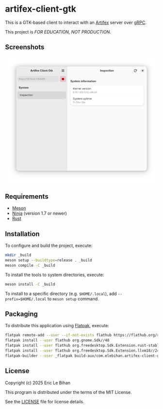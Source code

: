 # artifex-client-gtk

This is a GTK-based client to interact with an [Artifex][artifex] server over [gRPC][GRPC].

This project is *FOR EDUCATION, NOT PRODUCTION*.

## Screenshots

<div align="center">

![screenshot](data/screenshots/system-information.png)

</div>

## Requirements

- [Meson](http://mesonbuild.com/)
- [Ninja](https://ninja-build.org/) (version 1.7 or newer)
- [Rust](https://rust-lang.org)

## Installation

To configure and build the project, execute:

```sh
mkdir _build
meson setup --buildtype=release . _build
meson compile -C _build
```

To install the tools to system directories, execute:

```sh
meson install -C _build
```

To install to a specific directory (e.g. ``$HOME/.local``), add
``--prefix=$HOME/.local`` to ``meson setup`` command.

## Packaging

To distribute this application using [Flatpak](https://flatpak.org/), execute:

```sh
flatpak remote-add --user --if-not-exists flathub https://flathub.org/repo/flathub.flatpakrepo
flatpak install --user flathub org.gnome.Sdk//48
flatpak install --user flathub org.freedesktop.Sdk.Extension.rust-stable//24.08
flatpak install --user flathub org.freedesktop.Sdk.Extension.llvm18//24.08
flatpak-builder --user _flatpak build-aux/com.elebihan.artifex-client-gtk.Devel.json
```

## License

Copyright (c) 2025 Eric Le Bihan

This program is distributed under the terms of the MIT License.

See the [LICENSE](LICENSE) file for license details.

[artifex]: https://github.com/elebihan/artifex
[GRPC]: https://grpc.io
